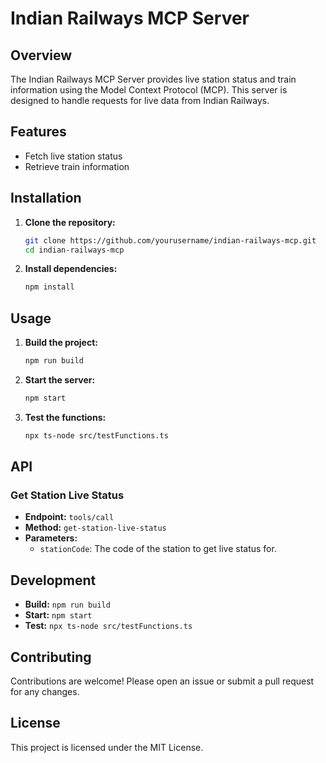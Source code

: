 # Indian Railways MCP Server

## Overview

The Indian Railways MCP Server provides live station status and train information using the Model Context Protocol (MCP). This server is designed to handle requests for live data from Indian Railways.

## Features

- Fetch live station status
- Retrieve train information

## Installation

1. **Clone the repository:**
   ```bash
   git clone https://github.com/yourusername/indian-railways-mcp.git
   cd indian-railways-mcp
   ```

2. **Install dependencies:**
   ```bash
   npm install
   ```

## Usage

1. **Build the project:**
   ```bash
   npm run build
   ```

2. **Start the server:**
   ```bash
   npm start
   ```

3. **Test the functions:**
   ```bash
   npx ts-node src/testFunctions.ts
   ```

## API

### Get Station Live Status

- **Endpoint:** `tools/call`
- **Method:** `get-station-live-status`
- **Parameters:**
  - `stationCode`: The code of the station to get live status for.

## Development

- **Build:** `npm run build`
- **Start:** `npm start`
- **Test:** `npx ts-node src/testFunctions.ts`

## Contributing

Contributions are welcome! Please open an issue or submit a pull request for any changes.

## License

This project is licensed under the MIT License.
